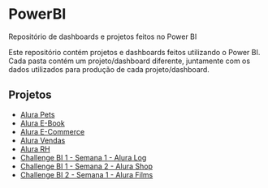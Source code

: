 # PowerBI
Repositório de dashboards e projetos feitos no Power BI

Este repositório contém projetos e dashboards feitos utilizando o Power BI. Cada pasta contém um projeto/dashboard diferente, juntamente com os dados utilizados para produção de cada projeto/dashboard.


## **Projetos**

- [Alura Pets](https://github.com/arthurcortesr/PowerBI/tree/main/AluraPets)
- [Alura E-Book](https://github.com/arthurcortesr/PowerBI/tree/main/AluraEbook)
- [Alura E-Commerce](https://github.com/arthurcortesr/PowerBI/tree/main/AluraECommerce)
- [Alura Vendas](https://github.com/arthurcortesr/PowerBI/tree/main/AluraVendas)
- [Alura RH](https://github.com/arthurcortesr/PowerBI/tree/main/AluraRH)
- [Challenge BI 1 - Semana 1 - Alura Log](https://github.com/arthurcortesr/PowerBI/tree/main/Challenge%20BI%201%20-%20Semana%201%20-%20Alura%20Log)
- [Challenge BI 1 - Semana 2 - Alura Shop](https://github.com/arthurcortesr/PowerBI/tree/main/Challenge%20BI%201%20-%20Semana%202%20-%20Alura%20Shop)
- [Challenge BI 2 - Semana 1 - Alura Films]()
